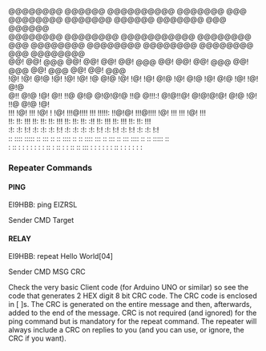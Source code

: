 @@@@@@@@   @@@@@@   @@@@@@@@@@   @@@@@@@   @@@  @@@@@@@@       @@@@@@@    @@@@@@   @@@@@@@   @@@   @@@@@@     
@@@@@@@@  @@@@@@@@  @@@@@@@@@@@  @@@@@@@@  @@@  @@@@@@@@       @@@@@@@@  @@@@@@@@  @@@@@@@@  @@@  @@@@@@@@    
     @@!  @@!  @@@  @@! @@! @@!  @@!  @@@  @@!  @@!            @@!  @@@  @@!  @@@  @@!  @@@  @@!  @@!  @@@    
    !@!   !@!  @!@  !@! !@! !@!  !@   @!@  !@!  !@!            !@!  @!@  !@!  @!@  !@!  @!@  !@!  !@!  @!@    
   @!!    @!@  !@!  @!! !!@ @!@  @!@!@!@   !!@  @!!!:!         @!@!!@!   @!@!@!@!  @!@  !@!  !!@  @!@  !@!    
  !!!     !@!  !!!  !@!   ! !@!  !!!@!!!!  !!!  !!!!!:         !!@!@!    !!!@!!!!  !@!  !!!  !!!  !@!  !!!    
 !!:      !!:  !!!  !!:     !!:  !!:  !!!  !!:  !!:            !!: :!!   !!:  !!!  !!:  !!!  !!:  !!:  !!!    
:!:       :!:  !:!  :!:     :!:  :!:  !:!  :!:  :!:       :!:  :!:  !:!  :!:  !:!  :!:  !:!  :!:  :!:  !:!    
 :: ::::  ::::: ::  :::     ::    :: ::::   ::   :: ::::  :::  ::   :::  ::   :::   :::: ::   ::  ::::: ::    
: :: : :   : :  :    :      :    :: : ::   :    : :: ::   :::   :   : :   :   : :  :: :  :   :     : :  :     



### Repeater Commands

#### PING  
  
EI9HBB: ping EIZRSL  
  
Sender CMD  Target  

#### RELAY  
  
EI9HBB: repeat Hello World[04]  
  
Sender  CMD    MSG        CRC  
  
Check the very basic Client code (for Arduino UNO or similar) so see the code that generates 2 HEX digit 8 bit CRC code.  The CRC code is enclosed in [ ]s.  The CRC is generated on the entire message and then, afterwards, added to the end of the message.  CRC is not required (and ignored) for the ping command but is mandatory for the repeat command.  The repeater will always include a CRC on replies to you (and you can use, or ignore, the CRC if you want).



